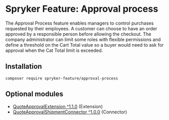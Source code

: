 # Spryker Feature: Approval process

The Approval Process feature enables managers to control purchases requested by their employees. A customer can choose to have an order approved by a responsible person before allowing the checkout. The company administrator can limit some roles with flexible permissions and define a threshold on the Cart Total value so a buyer would need to ask for approval when the Cat Total limit is exceeded.

## Installation

```
composer require spryker-feature/approval-process
```

## Optional modules
- [QuoteApprovalExtension ^1.1.0](https://github.com/spryker/quote-approval-extension) (Extension)
- [QuoteApprovalShipmentConnector ^1.0.0](https://github.com/spryker/quote-approval-shipment-connector) (Connector)
